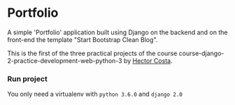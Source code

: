 # Portfolio

A simple 'Portfolio' application built using Django on the backend and on the front-end the template "Start Bootstrap Clean Blog".

This is the first of the three practical projects of the course course-django-2-practice-development-web-python-3 by [Hector Costa](https://www.hektorprofe.net/).

### Run project
You only need a virtualenv with `python 3.6.0` and `django 2.0`
